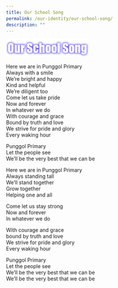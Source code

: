 ```yaml
---
title: Our School Song
permalink: /our-identity/our-school-song/
description: ""
---
```

<img src="/images/sch%20song.png" 
     style="width:45%">

Here we are in Punggol Primary   
Always with a smile  
We’re bright and happy  
Kind and helpful  
We’re diligent too   
Come let us take pride   
Now and forever   
In whatever we do   
With courage and grace   
Bound by truth and love   
We strive for pride and glory   
Every waking hour   

Punggol Primary   
Let the people see   
We’ll be the very best that we can be   

Here we are in Punggol Primary   
Always standing tall   
We’ll stand together   
Grow together   
Helping one and all   

Come let us stay strong   
Now and forever   
In whatever we do   

With courage and grace   
bound by truth and love   
We strive for pride and glory   
Every waking hour   

Punggol Primary    
Let the people see   
We’ll be the very best that we can be   
We’ll be the very best that we can be    